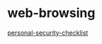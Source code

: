 # web-browsing

[personal-security-checklist](https://github.com/Lissy93/personal-security-checklist)

